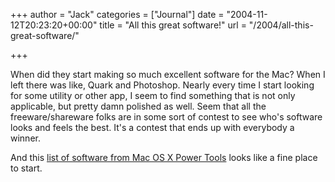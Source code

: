 +++
author = "Jack"
categories = ["Journal"]
date = "2004-11-12T20:23:20+00:00"
title = "All this great software!"
url = "/2004/all-this-great-software/"

+++

When did they start making so much excellent software for the Mac? When I left there was like, Quark and Photoshop. Nearly every time I start looking for some utility or other app, I seem to find something that is not only applicable, but pretty damn polished as well. Seem that all the freeware/shareware folks are in some sort of contest to see who's software looks and feels the best. It's a contest that ends up with everybody a winner.

And this [list of software from Mac OS X Power Tools][1] looks like a fine place to start.

 [1]: http://homepage.mac.com/frakes/MOSXPT/content/software.html